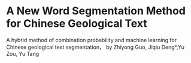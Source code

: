 # A New Word Segmentation Method for Chinese Geological Text
A hybrid method of combination probability and machine learning for Chinese geological text segmentation，
by Zhiyong Guo, Jiqiu Deng*,Yu Zou, Yu Tang 
